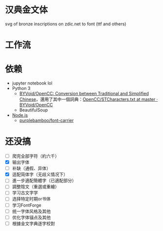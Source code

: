 # 汉典金文体
svg of bronze inscriptions on zdic.net to font (ttf and others)

# 工作流

# 依赖

- jupyter notebook lol
- Python 3
  - [BYVoid/OpenCC: Conversion between Traditional and Simplified Chinese](https://github.com/BYVoid/OpenCC)，還用了其中一個詞典：[OpenCC/STCharacters.txt at master · BYVoid/OpenCC](https://github.com/BYVoid/OpenCC/blob/master/data/dictionary/STCharacters.txt)
  - BeautifulSoup
- [Node.js](https://nodejs.org/en/)
  - [purplebamboo/font-carrier](https://github.com/purplebamboo/font-carrier)


# 还没搞

- [ ] 爬完全部字符（約六千）
- [x] 输出字体
- [ ] 补缺（通假、异体）
- [x] 适配简体字（无歧义情况下）
- [ ] 進一步適配簡體字（已適配部分）
- [ ] 調整陰文（重選或重繪）
- [ ] 学习古文字学
- [ ] 选择特定时期or书体
- [ ] 学习FontForge
- [ ] 统一字体风格及其他
- [ ] 优化字体锚点及其他
- [ ] 根據金文字典逐字校對
